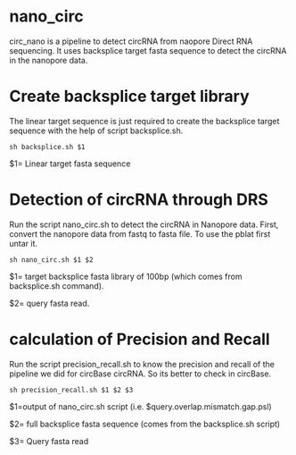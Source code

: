 # nano_circ
circ_nano is a pipeline to detect circRNA from naopore Direct RNA sequencing. It uses backsplice target fasta sequence to detect the circRNA in the nanopore data.

# Create backsplice target library
The linear target sequence is just required to create the backsplice target sequence with the help of script backsplice.sh. 

`sh backsplice.sh $1`

$1= Linear target fasta sequence

# Detection of circRNA through DRS
Run the script nano_circ.sh to detect the circRNA in Nanopore data. First, convert the nanopore data from fastq to fasta file. To use the pblat first untar it.

`sh nano_circ.sh $1 $2`

$1= target backsplice fasta library of 100bp (which comes from backsplice.sh command).

$2= query fasta read.

# calculation of Precision and Recall
Run the script precision_recall.sh to know the precision and recall of the pipeline we did for circBase circRNA. So its better to check in circBase.

`sh precision_recall.sh $1 $2 $3`

$1=output of nano_circ.sh script (i.e. $query.overlap.mismatch.gap.psl)

$2= full backsplice fasta sequence (comes from the backsplice.sh script)

$3= Query fasta read
